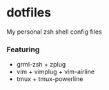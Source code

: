 # dotfiles
My personal zsh shell config files

### Featuring
- grml-zsh + zplug
- vim + vimplug + vim-airline
- tmux + tmux-powerline
